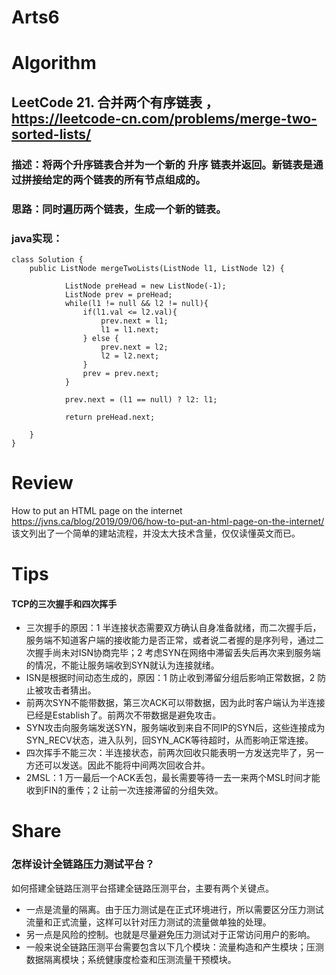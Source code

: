 Arts6
===

# Algorithm
## LeetCode 21. 合并两个有序链表 ，<https://leetcode-cn.com/problems/merge-two-sorted-lists/>
### 描述：将两个升序链表合并为一个新的 升序 链表并返回。新链表是通过拼接给定的两个链表的所有节点组成的。 
### 思路：同时遍历两个链表，生成一个新的链表。
### java实现：
    class Solution {
        public ListNode mergeTwoLists(ListNode l1, ListNode l2) {

                ListNode preHead = new ListNode(-1);
                ListNode prev = preHead;
                while(l1 != null && l2 != null){
                    if(l1.val <= l2.val){
                        prev.next = l1;
                        l1 = l1.next;
                    } else {
                        prev.next = l2;
                        l2 = l2.next;
                    }
                    prev = prev.next;
                }

                prev.next = (l1 == null) ? l2: l1;

                return preHead.next;

        }
    }

# Review
How to put an HTML page on the internet 
<https://jvns.ca/blog/2019/09/06/how-to-put-an-html-page-on-the-internet/>  
该文列出了一个简单的建站流程，并没太大技术含量，仅仅读懂英文而已。

# Tips
#### TCP的三次握手和四次挥手
 - 三次握手的原因：1 半连接状态需要双方确认自身准备就绪，而二次握手后，服务端不知道客户端的接收能力是否正常，或者说二者握的是序列号，通过二次握手尚未对ISN协商完毕；2 考虑SYN在网络中滞留丢失后再次来到服务端的情况，不能让服务端收到SYN就认为连接就绪。
 - ISN是根据时间动态生成的，原因：1 防止收到滞留分组后影响正常数据，2 防止被攻击者猜出。
 - 前两次SYN不能带数据，第三次ACK可以带数据，因为此时客户端认为半连接已经是Establish了。前两次不带数据是避免攻击。
 - SYN攻击向服务端发送SYN，服务端收到来自不同IP的SYN后，这些连接成为SYN_RECV状态，进入队列，回SYN_ACK等待超时，从而影响正常连接。
 - 四次挥手不能三次：半连接状态，前两次回收只能表明一方发送完毕了，另一方还可以发送。因此不能将中间两次回收合并。
 - 2MSL：1 万一最后一个ACK丢包，最长需要等待一去一来两个MSL时间才能收到FIN的重传；2 让前一次连接滞留的分组失效。


# Share
### 怎样设计全链路压力测试平台？
如何搭建全链路压测平台搭建全链路压测平台，主要有两个关键点。
 - 一点是流量的隔离。由于压力测试是在正式环境进行，所以需要区分压力测试流量和正式流量，这样可以针对压力测试的流量做单独的处理。
 - 另一点是风险的控制。也就是尽量避免压力测试对于正常访问用户的影响。
 - 一般来说全链路压测平台需要包含以下几个模块：流量构造和产生模块；压测数据隔离模块；系统健康度检查和压测流量干预模块。
